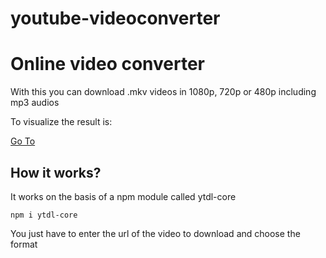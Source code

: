 # youtube-videoconverter
<h1>Online video converter</h1>


<p>With this you can download .mkv videos in 1080p, 720p or 480p including mp3 audios</p>
<p>To visualize the result is:</p>
<a href="https://youtube-videoconverter.herokuapp.com/">Go To</a>


<h2>How it works?</h2>

<p>It works on the basis of a npm module called ytdl-core</p>

<code>npm i ytdl-core</code>

<p>You just have to enter the url of the video to download and choose the format</p>
